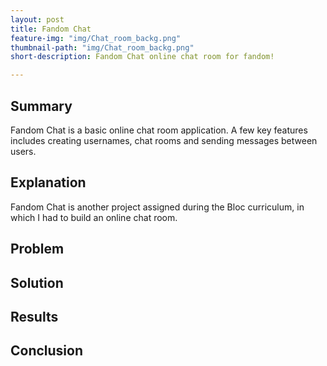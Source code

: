 ```yaml
---
layout: post
title: Fandom Chat
feature-img: "img/Chat_room_backg.png"
thumbnail-path: "img/Chat_room_backg.png"
short-description: Fandom Chat online chat room for fandom!

---
```

## Summary
  Fandom Chat is a basic online chat room application. A few key features includes creating usernames, chat rooms and sending messages between users.   
## Explanation
  Fandom Chat is another project assigned during the Bloc curriculum, in which I had to build an online chat room.
## Problem

## Solution

## Results

## Conclusion
